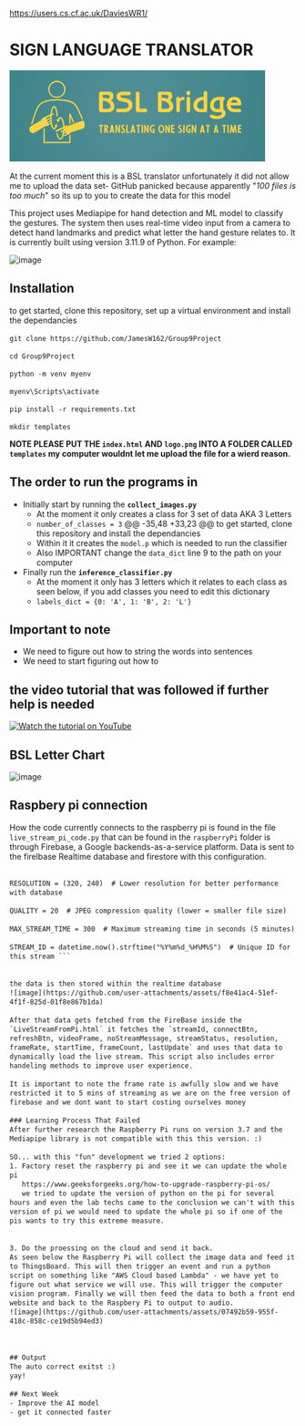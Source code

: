 https://users.cs.cf.ac.uk/DaviesWR1/

# SIGN LANGUAGE TRANSLATOR
![image](https://github.com/JamesW162/Group9Project/blob/main/logo.png)

At the current moment this is a BSL translator unfortunately it did not allow me to upload
the data set- GitHub panicked because apparently "_100 files is too much_" so its up to you
to create the data for this model 

This project uses Mediapipe for hand detection and ML model to classify the gestures. 
The system then uses real-time video input from a camera to detect hand landmarks and predict
what letter the hand gesture relates to. 
It is currently built using version 3.11.9 of Python.
For example:

![image](https://github.com/user-attachments/assets/f8b1654a-554f-4194-9add-d3a08eb3a8c6)




## Installation 
to get started, clone this repository, set up a virtual environment and install the dependancies 

`git clone https://github.com/JamesW162/Group9Project`

`cd Group9Project`

`python -m venv myenv`

`myenv\Scripts\activate`

`pip install -r requirements.txt`

`mkdir templates`


**NOTE PLEASE PUT THE `index.html` AND `logo.png` INTO A FOLDER CALLED `templates` my computer wouldnt let me upload the file for a wierd reason.**

## The order to run the programs in 
- Initially start by running the **`collect_images.py`**
    - At the moment it only creates a class for 3 set of data AKA 3 Letters
    - `number_of_classes = 3`
	@@ -35,48 +33,23 @@ to get started, clone this repository and install the dependancies
    - Within it it creates the `model.p` which is needed to run the classifier
    - Also IMPORTANT change the `data_dict` line 9 to the path on your computer
- Finally run the **`inference_classifier.py`**
    - At the moment it only has 3 letters which it relates to each class as seen below, if you add classes you need to edit this dictionary
    - `labels_dict = {0: 'A', 1: 'B', 2: 'L'}`

## Important to note
- We need to figure out how to string the words into sentences
- We need to start figuring out how to 


## the video tutorial that was followed if further help is needed 

[![Watch the tutorial on YouTube](https://img.youtube.com/vi/MJCSjXepaAM/0.jpg)](https://www.youtube.com/watch?v=MJCSjXepaAM)

## BSL Letter Chart
![image](https://imgs.search.brave.com/DKomfn_cPKzVi7KigGeY5d0Jdn0WK72m8gxgMzOFH6M/rs:fit:860:0:0:0/g:ce/aHR0cHM6Ly9hY2Nl/c3Nic2wuY29tL3dw/LWNvbnRlbnQvdXBs/b2Fkcy8yMDIyLzEx/LzIuYWNjZXNzYnNs/LUZpbmdlcnNwZWxs/aW5nLXJpZ2h0LWhh/bmQtMS5qcGc)

## Raspbery pi connection 

How the code currently connects to the raspberry pi is found in the file `live_stream_pi_code.py` that can be found in the `raspberryPi` folder is through Firebase, a Google backends-as-a-service platform. Data is sent to the firelbase Realtime database and firestore with this configuration.

```FRAME_RATE = 3  # Lower frames per second to avoid database overload DO NOT GO OVER 5 frame rate we do not have the storage and any frame rate higher has no notable difference.

RESOLUTION = (320, 240)  # Lower resolution for better performance with database

QUALITY = 20  # JPEG compression quality (lower = smaller file size)

MAX_STREAM_TIME = 300  # Maximum streaming time in seconds (5 minutes)

STREAM_ID = datetime.now().strftime("%Y%m%d_%H%M%S")  # Unique ID for this stream ```


the data is then stored within the realtime database
![image](https://github.com/user-attachments/assets/f8e41ac4-51ef-4f1f-825d-01f8e867b1da)

After that data gets fetched from the FireBase inside the `LiveStreamFromPi.html` it fetches the `streamId, connectBtn, refreshBtn, videoFrame, noStreamMessage, streamStatus, resolution, frameRate, startTime, frameCount, lastUpdate` and uses that data to dynamically load the live stream. This script also includes error handeling methods to improve user experience.

It is important to note the frame rate is awfully slow and we have restricted it to 5 mins of streaming as we are on the free version of firebase and we dont want to start costing ourselves money 

### Learning Process That Failed
After further research the Raspberry Pi runs on version 3.7 and the Mediapipe library is not compatible with this this version. :)

SO... with this "fun" development we tried 2 options:
1. Factory reset the raspberry pi and see it we can update the whole pi
   https://www.geeksforgeeks.org/how-to-upgrade-raspberry-pi-os/
   we tried to update the version of python on the pi for several hours and even the lab techs came to the conclusion we can't with this version of pi we would need to update the whole pi so if one of the pis wants to try this extreme measure.

   
3. Do the proessing on the cloud and send it back.
As seen below the Raspberry Pi will collect the image data and feed it to ThingsBoard. This will then trigger an event and run a python script on something like "AWS Cloud based Lambda" - we have yet to figure out what service we will use. This will trigger the computer vision program. Finally we will then feed the data to both a front end website and back to the Raspbery Pi to output to audio. 
![image](https://github.com/user-attachments/assets/07492b59-955f-418c-858c-ce19d5b94ed3)



## Output 
The auto correct exitst :)
yay!

## Next Week 
- Improve the AI model
- get it connected faster
